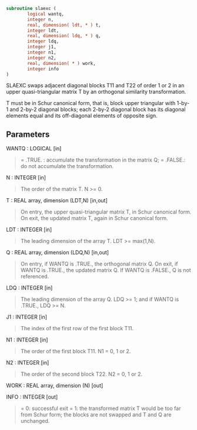 ```fortran
subroutine slaexc (
        logical wantq,
        integer n,
        real, dimension( ldt, * ) t,
        integer ldt,
        real, dimension( ldq, * ) q,
        integer ldq,
        integer j1,
        integer n1,
        integer n2,
        real, dimension( * ) work,
        integer info
)
```

SLAEXC swaps adjacent diagonal blocks T11 and T22 of order 1 or 2 in
an upper quasi-triangular matrix T by an orthogonal similarity
transformation.

T must be in Schur canonical form, that is, block upper triangular
with 1-by-1 and 2-by-2 diagonal blocks; each 2-by-2 diagonal block
has its diagonal elements equal and its off-diagonal elements of
opposite sign.

## Parameters
WANTQ : LOGICAL [in]
> = .TRUE. : accumulate the transformation in the matrix Q;
> = .FALSE.: do not accumulate the transformation.

N : INTEGER [in]
> The order of the matrix T. N >= 0.

T : REAL array, dimension (LDT,N) [in,out]
> On entry, the upper quasi-triangular matrix T, in Schur
> canonical form.
> On exit, the updated matrix T, again in Schur canonical form.

LDT : INTEGER [in]
> The leading dimension of the array T. LDT >= max(1,N).

Q : REAL array, dimension (LDQ,N) [in,out]
> On entry, if WANTQ is .TRUE., the orthogonal matrix Q.
> On exit, if WANTQ is .TRUE., the updated matrix Q.
> If WANTQ is .FALSE., Q is not referenced.

LDQ : INTEGER [in]
> The leading dimension of the array Q.
> LDQ >= 1; and if WANTQ is .TRUE., LDQ >= N.

J1 : INTEGER [in]
> The index of the first row of the first block T11.

N1 : INTEGER [in]
> The order of the first block T11. N1 = 0, 1 or 2.

N2 : INTEGER [in]
> The order of the second block T22. N2 = 0, 1 or 2.

WORK : REAL array, dimension (N) [out]

INFO : INTEGER [out]
> = 0: successful exit
> = 1: the transformed matrix T would be too far from Schur
> form; the blocks are not swapped and T and Q are
> unchanged.
